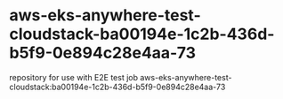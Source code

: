 # aws-eks-anywhere-test-cloudstack-ba00194e-1c2b-436d-b5f9-0e894c28e4aa-73
repository for use with E2E test job aws-eks-anywhere-test-cloudstack:ba00194e-1c2b-436d-b5f9-0e894c28e4aa-73

